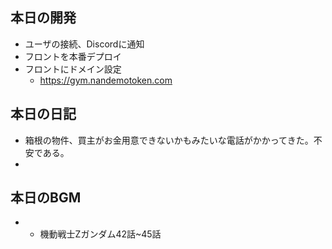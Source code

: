 ## 本日の開発
- ユーザの接続、Discordに通知
- フロントを本番デプロイ
- フロントにドメイン設定
  - https://gym.nandemotoken.com

  
## 本日の日記
- 箱根の物件、買主がお金用意できないかもみたいな電話がかかってきた。不安である。
- 

## 本日のBGM
- - 機動戦士Zガンダム42話~45話